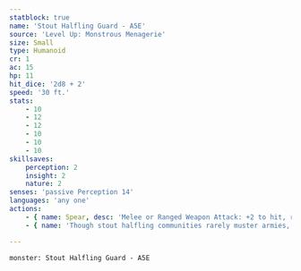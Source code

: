 ```yaml
---
statblock: true
name: 'Stout Halfling Guard - A5E'
source: 'Level Up: Monstrous Menagerie'
size: Small
type: Humanoid
cr: 1
ac: 15
hp: 11
hit_dice: '2d8 + 2'
speed: '30 ft.'
stats:
    - 10
    - 12
    - 12
    - 10
    - 10
    - 10
skillsaves:
    perception: 2
    insight: 2
    nature: 2
senses: 'passive Perception 14'
languages: 'any one'
actions:
    - { name: Spear, desc: 'Melee or Ranged Weapon Attack: +2 to hit, reach 5 ft. or range 20/60 ft., one target. Hit: 3 (1d6) piercing damage.' }
    - { name: 'Though stout halfling communities rarely muster armies, they are served well by alert sentries who can battle fiercely in a pinch', desc: '' }

---
```

```statblock
monster: Stout Halfling Guard - A5E
```
